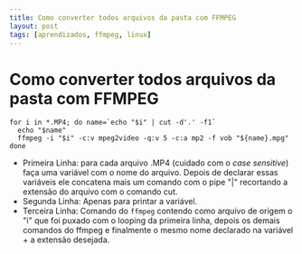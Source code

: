 ```yaml
---
title: Como converter todos arquivos da pasta com FFMPEG
layout: post
tags: [aprendizados, ffmpeg, linux]
---
```

# Como converter todos arquivos da pasta com FFMPEG

```
for i in *.MP4; do name=`echo "$i" | cut -d'.' -f1`
  echo "$name"
  ffmpeg -i "$i" -c:v mpeg2video -q:v 5 -c:a mp2 -f vob "${name}.mpg"
done
```

* Primeira Linha: para cada arquivo .MP4 (cuidado com o _case sensitive_) faça uma variável com o nome do arquivo. Depois de declarar essas variáveis ele concatena mais um comando com o pipe "\|" recortando a extensão do arquivo com o comando cut.
* Segunda Linha: Apenas para printar a variável.
* Terceira Linha: Comando do `ffmpeg` contendo como arquivo de origem o "i" que foi puxado com o looping da primeira linha, depois os demais comandos do ffmpeg e finalmente o mesmo nome declarado na variável + a extensão desejada.
